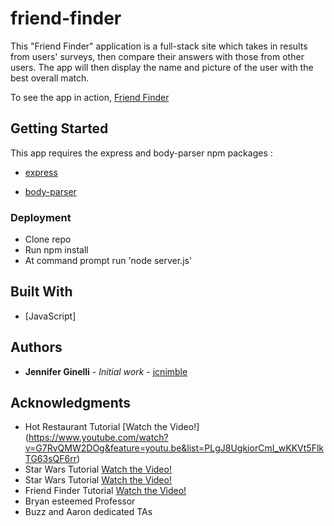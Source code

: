 # friend-finder

This "Friend Finder" application is a full-stack site which takes in results from users' surveys, then compare their answers with those from other users. The app will then display the name and picture of the user with the best overall match.

To see the app in action, [Friend Finder](https://dashboard.heroku.com/apps/young-wave-20877)

## Getting Started

This app requires the express and body-parser npm packages :

   * [express](https://www.npmjs.com/package/express)

   * [body-parser](https://www.npmjs.com/package/body-parser)


### Deployment
* Clone repo
* Run npm install
* At command prompt run 'node server.js'

## 


## Built With

* [JavaScript]


## Authors

* **Jennifer Ginelli** - *Initial work* - [jcnimble](https://jcnimble.github.io/)

## Acknowledgments

   * Hot Restaurant Tutorial [Watch the Video!] (https://www.youtube.com/watch?v=G7RvQMW2DOg&feature=youtu.be&list=PLgJ8UgkiorCmI_wKKVt5FlkTG63sQF6rr)
   * Star Wars Tutorial [Watch the Video!](https://www.youtube.com/watch?v=ygk-kNstqK0&list=PLgJ8UgkiorCmI_wKKVt5FlkTG63sQF6rr&index=1)
   * Star Wars Tutorial [Watch the Video!](https://www.youtube.com/watch?v=ygk-kNstqK0&list=PLgJ8UgkiorCmI_wKKVt5FlkTG63sQF6rr&index=1)
   * Friend Finder Tutorial [Watch the Video!](https://www.youtube.com/watch?v=kWu9stxD6m0)
   * Bryan esteemed Professor
   * Buzz and Aaron dedicated TAs
     
